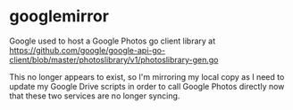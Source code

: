 # googlemirror

Google used to host a Google Photos go client library at
https://github.com/google/google-api-go-client/blob/master/photoslibrary/v1/photoslibrary-gen.go

This no longer appears to exist, so I'm mirroring my local copy as I need
to update my Google Drive scripts in order to call Google Photos directly
now that these two services are no longer syncing.
